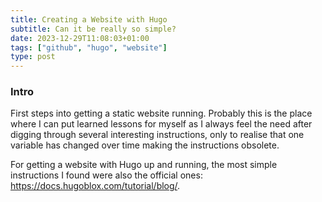 ```yaml
---
title: Creating a Website with Hugo
subtitle: Can it be really so simple?
date: 2023-12-29T11:08:03+01:00
tags: ["github", "hugo", "website"]
type: post
---
```

### Intro

First steps into getting a static website running. Probably this is the place where I can put learned lessons for myself as I always feel the need after digging through several interesting instructions, only to realise that one variable has changed over time making the instructions obsolete.

For getting a website with Hugo up and running, the most simple instructions I found were also the official ones: https://docs.hugoblox.com/tutorial/blog/.

